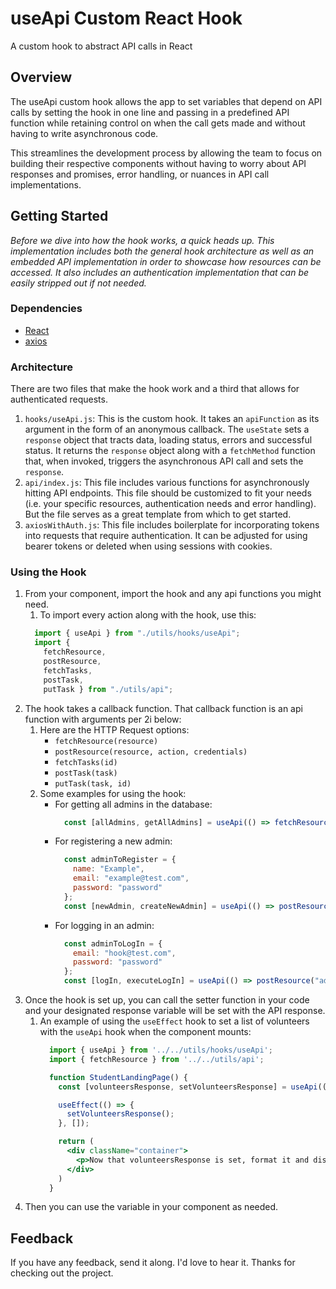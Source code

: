 # useApi Custom React Hook
A custom hook to abstract API calls in React

## Overview
The useApi custom hook allows the app to set variables that depend on API calls by setting the hook in one line and passing in a predefined API function while retaining control on when the call gets made and without having to write asynchronous code.

This streamlines the development process by allowing the team to focus on building their respective components without having to worry about API responses and promises, error handling, or nuances in API call implementations.

## Getting Started
*Before we dive into how the hook works, a quick heads up. This implementation includes both the general hook architecture as well as an embedded API implementation in order to showcase how resources can be accessed. It also includes an authentication implementation that can be easily stripped out if not needed.*

### Dependencies
* [React](https://reactjs.org/)
* [axios](https://reactjs.org/)

### Architecture
There are two files that make the hook work and a third that allows for authenticated requests.
1. `hooks/useApi.js`: This is the custom hook. It takes an `apiFunction` as its argument in the form of an anonymous callback. The `useState` sets a `response` object that tracts data, loading status, errors and successful status. It returns the `response` object along with a `fetchMethod` function that, when invoked, triggers the asynchronous API call and sets the `response`.
1. `api/index.js`: This file includes various functions for asynchronously hitting API endpoints. This file should be customized to fit your needs (i.e. your specific resources, authentication needs and error handling). But the file serves as a great template from which to get started. 
1. `axiosWithAuth.js`: This file includes boilerplate for incorporating tokens into requests that require authentication. It can be adjusted for using bearer tokens or deleted when using sessions with cookies.

### Using the Hook
1. From your component, import the hook and any api functions you might need.
    1. To import every action along with the hook, use this:
      ```jsx
        import { useApi } from "./utils/hooks/useApi";
        import {
          fetchResource,
          postResource,
          fetchTasks,
          postTask,
          putTask } from "./utils/api";
      ```
2. The hook takes a callback function. That callback function is an api function with arguments per 2i below:
    1. Here are the HTTP Request options:
        - `fetchResource(resource)`
        - `postResource(resource, action, credentials)`
        - `fetchTasks(id)`
        - `postTask(task)`
        - `putTask(task, id)`
    1. Some examples for using the hook:
        - For getting all admins in the database:
          ```jsx
            const [allAdmins, getAllAdmins] = useApi(() => fetchResource("admin"));
          ```
        - For registering a new admin:
          ```jsx
            const adminToRegister = {
              name: "Example",
              email: "example@test.com",
              password: "password"
            };
            const [newAdmin, createNewAdmin] = useApi(() => postResource("admin", "register", adminToRegister));
          ``` 
        - For logging in an admin:
          ```jsx
            const adminToLogIn = {
              email: "hook@test.com",
              password: "password"
            };
            const [logIn, executeLogIn] = useApi(() => postResource("admin", "login", adminToLogIn));
          ```
3. Once the hook is set up, you can call the setter function in your code and your designated response variable will be set with the API response.
    1. An example of using the `useEffect` hook to set a list of volunteers with the `useApi` hook when the component mounts:
        ```jsx
          import { useApi } from '../../utils/hooks/useApi';
          import { fetchResource } from '../../utils/api';

          function StudentLandingPage() {
            const [volunteersResponse, setVolunteersResponse] = useApi(() => fetchResource("volunteers"));

            useEffect(() => {
              setVolunteersResponse();
            }, []);

            return (
              <div className="container">
                <p>Now that volunteersResponse is set, format it and display it!</p>
              </div>
            )
          }
        ```
4. Then you can use the variable in your component as needed.

## Feedback
If you have any feedback, send it along. I'd love to hear it. Thanks for checking out the project.


